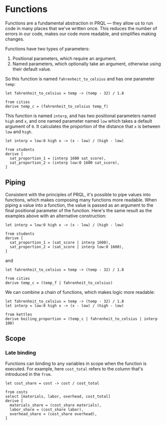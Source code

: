 # Functions

<!--
TODOs:
- Examples are a bit artificial — the interp is just "divide by 100" in one case!  -->

Functions are a fundamental abstraction in PRQL — they allow us to run code in
many places that we've written once. This reduces the number of errors in our
code, makes our code more readable, and simplifies making changes.

Functions have two types of parameters:

1. Positional parameters, which require an argument.
2. Named parameters, which optionally take an argument, otherwise using their
   default value.

So this function is named `fahrenheit_to_celsius` and has one parameter `temp`:

```prql no-fmt
let fahrenheit_to_celsius = temp -> (temp - 32) / 1.8

from cities
derive temp_c = (fahrenheit_to_celsius temp_f)
```

This function is named `interp`, and has two positional parameters named `high`
and `x`, and one named parameter named `low` which takes a default argument of
`0`. It calculates the proportion of the distance that `x` is between `low` and
`high`.

```prql
let interp = low:0 high x -> (x - low) / (high - low)

from students
derive [
  sat_proportion_1 = (interp 1600 sat_score),
  sat_proportion_2 = (interp low:0 1600 sat_score),
]
```

## Piping

Consistent with the principles of PRQL, it's possible to pipe values into
functions, which makes composing many functions more readable. When piping a
value into a function, the value is passed as an argument to the final
positional parameter of the function. Here's the same result as the examples
above with an alternative construction:

```prql
let interp = low:0 high x -> (x - low) / (high - low)

from students
derive [
  sat_proportion_1 = (sat_score | interp 1600),
  sat_proportion_2 = (sat_score | interp low:0 1600),
]
```

and

```prql
let fahrenheit_to_celsius = temp -> (temp - 32) / 1.8

from cities
derive temp_c = (temp_f | fahrenheit_to_celsius)
```

We can combine a chain of functions, which makes logic more readable:

```prql
let fahrenheit_to_celsius = temp -> (temp - 32) / 1.8
let interp = low:0 high x -> (x - low) / (high - low)

from kettles
derive boiling_proportion = (temp_c | fahrenheit_to_celsius | interp 100)
```

## Scope

### Late binding

Functions can binding to any variables in scope when the function is executed.
For example, here `cost_total` refers to the column that's introduced in the
`from`.

```prql
let cost_share = cost -> cost / cost_total

from costs
select [materials, labor, overhead, cost_total]
derive [
  materials_share = (cost_share materials),
  labor_share = (cost_share labor),
  overhead_share = (cost_share overhead),
]
```
